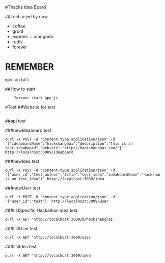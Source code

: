 #Thacks Idea Board

##Tech used by now
 - coffee
 - grunt
 - express + mongodb
 - redis
 - forever 

# REMEMBER 
```
npm install
```
 
##How to start
```
	forever start app.js
``` 

#Test
##Website for test
```
```
##api test

###newIdeaboard test

```
curl -X POST -H 'content-type:application/json' -d '{"ideaboardName":"hackshanghai","description":"this is an test_ideaboard","website":"http://hackshanghai.com/"}' http://localhost:3009/ideaboard
```

###newIdea test
```
curl -X POST -H 'content-type:application/json' -d '{"user_id":"test_author","title":"test_idea","ideaboardName":"hackshanghai","description":"this is an test_idea"}' http://localhost:3009/idea
```
###newUser test
```
curl -X POST -H 'content-type:application/json' -d '{"user_id":"test"}' http://localhost:3009/user
```
###listSpecific Hackathon idea test
```
curl -X GET 'http://localhost:3009/b/hackshanghai'
```

###listUser test
```
curl -X GET 'http://localhost:3009/user'
```
###listIdea test
```
curl -X GET 'http://localhost:3009/idea'
```

